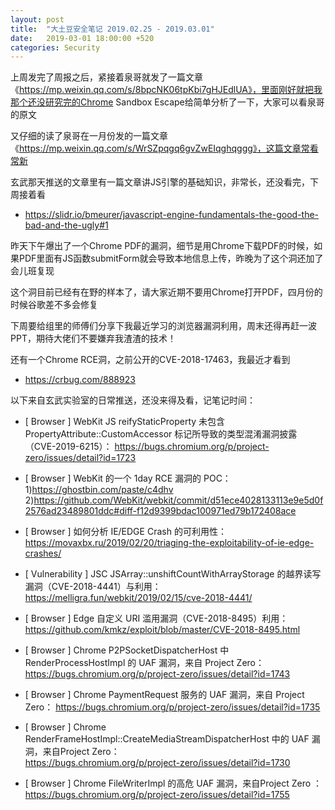 ```yaml
---
layout: post
title:  "大土豆安全笔记 2019.02.25 - 2019.03.01"
date:   2019-03-01 18:00:00 +520
categories: Security
---
```


上周发完了周报之后，紧接着泉哥就发了一篇文章《https://mp.weixin.qq.com/s/8bpcNK06tpKbi7gHJEdlUA》，里面刚好就把我那个还没研究完的Chrome Sandbox Escape给简单分析了一下，大家可以看泉哥的原文

又仔细的读了泉哥在一月份发的一篇文章《https://mp.weixin.qq.com/s/WrSZpqgq6gvZwEIqghqggg》，这篇文章常看常新

玄武那天推送的文章里有一篇文章讲JS引擎的基础知识，非常长，还没看完，下周接着看
- https://slidr.io/bmeurer/javascript-engine-fundamentals-the-good-the-bad-and-the-ugly#1

昨天下午爆出了一个Chrome PDF的漏洞，细节是用Chrome下载PDF的时候，如果PDF里面有JS函数submitForm就会导致本地信息上传，昨晚为了这个洞还加了会儿班复现

这个洞目前已经有在野的样本了，请大家近期不要用Chrome打开PDF，四月份的时候谷歌差不多会修复

下周要给组里的师傅们分享下我最近学习的浏览器漏洞利用，周末还得再赶一波PPT，期待大佬们不要嫌弃我渣渣的技术！

还有一个Chrome RCE洞，之前公开的CVE-2018-17463，我最近才看到
- https://crbug.com/888923

以下来自玄武实验室的日常推送，还没来得及看，记笔记时间：
* [ Browser ]   WebKit JS reifyStaticProperty 未包含 PropertyAttribute::CustomAccessor 标记所导致的类型混淆漏洞披露（CVE-2019-6215）：
https://bugs.chromium.org/p/project-zero/issues/detail?id=1723

* [ Browser ]  WebKit 的一个 1day RCE 漏洞的 POC：
1)https://ghostbin.com/paste/c4dhv 2)https://github.com/WebKit/webkit/commit/d51ece4028133113e9e5d0f2576ad23489801ddc#diff-f12d9399bdac100971ed79b172408ace

* [ Browser ]  如何分析 IE/EDGE Crash 的可利用性：
https://movaxbx.ru/2019/02/20/triaging-the-exploitability-of-ie-edge-crashes/

* [ Vulnerability ]  JSC JSArray::unshiftCountWithArrayStorage 的越界读写漏洞（CVE-2018-4441）与利用： 
https://melligra.fun/webkit/2019/02/15/cve-2018-4441/

* [ Browser ]  Edge 自定义 URI 滥用漏洞（CVE-2018-8495）利用： 
https://github.com/kmkz/exploit/blob/master/CVE-2018-8495.html

* [ Browser ]  Chrome P2PSocketDispatcherHost 中 RenderProcessHostImpl 的 UAF 漏洞，来自 Project Zero：  
https://bugs.chromium.org/p/project-zero/issues/detail?id=1743

* [ Browser ]  Chrome PaymentRequest 服务的 UAF 漏洞，来自 Project Zero：
 https://bugs.chromium.org/p/project-zero/issues/detail?id=1735

* [ Browser ]  Chrome RenderFrameHostImpl::CreateMediaStreamDispatcherHost 中的 UAF 漏洞，来自Project Zero：  
https://bugs.chromium.org/p/project-zero/issues/detail?id=1730

* [ Browser ]  Chrome FileWriterImpl 的高危 UAF 漏洞，来自Project Zero ：
 https://bugs.chromium.org/p/project-zero/issues/detail?id=1755